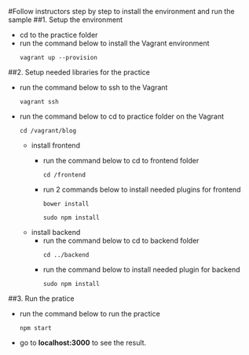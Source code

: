 #Follow instructors step by step to install the environment and run the sample
##1. Setup the environment
* cd to the practice folder
* run the command below to install the Vagrant environment
  ```
  vagrant up --provision
  ```

##2. Setup needed libraries for the practice
* run the command below to ssh to the Vagrant
  ```
  vagrant ssh
  ```
* run the command below to cd to practice folder on the Vagrant
  ```
  cd /vagrant/blog
  ```
  * install frontend
  	* run the command below to cd to frontend folder
  		```
      cd /frontend
      ```
  	* run 2 commands below to install needed plugins for frontend
  		```
      bower install
      ```


      ```
      sudo npm install
      ```
  * install backend
  	* run the command below to cd to backend folder
  		```
      cd ../backend
      ```
  	* run the command below to install needed plugin for backend
  		```
      sudo npm install
      ```
##3. Run the pratice
* run the command below to run the practice
  ```
  npm start
  ```
* go to **localhost:3000** to see the result.
